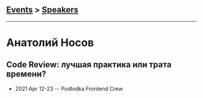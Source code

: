 ## [Events](../README.md) > [Speakers](../speakers.md)
---

# Анатолий Носов

## Code Review: лучшая практика или трата времени?
- 2021 Apr 12-23 -- Podlodka Frontend Crew    
